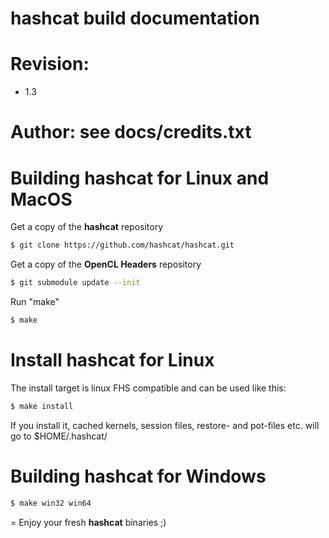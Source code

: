 hashcat build documentation
=
# Revision:
* 1.3

# Author: see docs/credits.txt

# Building hashcat for Linux and MacOS

Get a copy of the **hashcat** repository

```sh
$ git clone https://github.com/hashcat/hashcat.git
```

Get a copy of the **OpenCL Headers** repository

```sh
$ git submodule update --init
```

Run "make"

```sh
$ make
```

# Install hashcat for Linux

The install target is linux FHS compatible and can be used like this:

```sh
$ make install
```

If you install it, cached kernels, session files, restore- and pot-files etc. will go to $HOME/.hashcat/

# Building hashcat for Windows

```sh
$ make win32 win64
```

=
Enjoy your fresh **hashcat** binaries ;)
